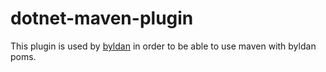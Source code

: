 # dotnet-maven-plugin

This plugin is used by [byldan](https://github.com/ethiclab/byldan) in order to be able to use maven with byldan poms.
